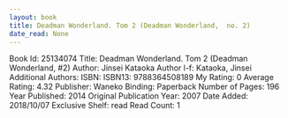 ```yaml
---
layout: book
title: Deadman Wonderland. Tom 2 (Deadman Wonderland,  no. 2)
date_read: None
---
```


Book Id: 25134074
Title: Deadman Wonderland. Tom 2 (Deadman Wonderland, #2)
Author: Jinsei Kataoka
Author l-f: Kataoka, Jinsei
Additional Authors: 
ISBN: 
ISBN13: 9788364508189
My Rating: 0
Average Rating: 4.32
Publisher: Waneko
Binding: Paperback
Number of Pages: 196
Year Published: 2014
Original Publication Year: 2007
Date Added: 2018/10/07
Exclusive Shelf: read
Read Count: 1

